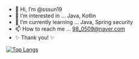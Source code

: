 - 👋 Hi, I’m @sssun19
- 👀 I’m interested in ... Java, Kotlin
- 🌱 I’m currently learning ... Java, Spring security
- 📫 How to reach me ... 98_0509@naver.com
- :sparkles: Thank you! :sparkles:

[![Top Langs](https://github-readme-stats.vercel.app/api/top-langs/?username=sssun19&layout=compact)](https://github.com/sssun19/github-readme-stats)

<!---
sssun19/sssun19 is a ✨ special ✨ repository because its `README.md` (this file) appears on your GitHub profile.
You can click the Preview link to take a look at your changes.
--->
